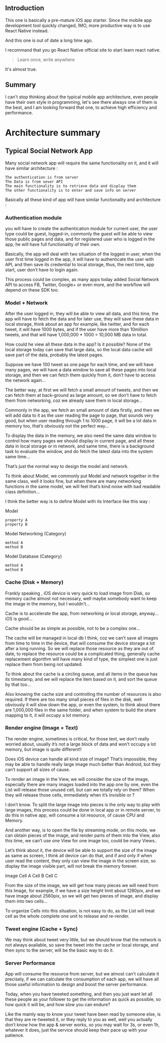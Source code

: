 ## Introduction

This one is basically a pre-mature iOS app starter. Since the mobile app development tool quickly changed, IMO, more productive way is to use React Native instead.

And this one is out of date a long time ago.

I recommand that you go React Native official site to start learn react native.

> Learn once, write anywhere

It's almost true.

## Summary

I can't stop thinking about the typical mobile app architecture, even people have their own style in programming, let's see there always one of them is the best, and I am looking forward that one, to achieve high efficiency and performance.

Architecture summary
====================

<h2>Typical Social Network App</h2>

Many social network app will require the same functionality on it, and it will have similar architecture :

	The authentication is from server
	The Data is from sever API
	The main functionality is to retrieve data and display them
	The other functionality is to enter and save info on server

Basically all these kind of app will have similar functionality and architecture :

<h3>Authentication module</h3> 

you will have to create the authentication module for current user, the user type could be guest, logged-in, commonly the guest will be able to view those public pages and data, and for registered user who is logged in the app, he will have full functionality of their own.

Basically, the app will deal with two situation of the logged in user, when the user first time logged in the app, it will have to authenticate the user with API, and then save its credential to local storage, thus, the next time, app start, user don’t have to login again.

This process could be complex, as many apps today added Social Network API to access FB, Twitter, Google+ or even more, and the workflow will depend on these SDK too.

<h3>Model + Network</h3>
	
After the user logged in, they will be able to view all data, and this time, the app will have to fetch the data and for later use, they will save these data in local storage, think about an app for example, like twitter, and for each tweet, it will have 1000 bytes, and if the user have more than 10million tweets, and that will have 1,000,000 * 1000 = 10,000 MB data in total.

How could he view all these data in the app? Is it possible? None of the local storage today can save that large data, so the local data cache will save part of the data, probably the latest pages.

Suppose we have 100 tweet as one page for each time, and we will have many pages, we will have a data window to save all these pages into local storage, and then we can fetch them quickly from it, don’t have to access the network again…

The better way, at first we will fetch a small amount of tweets, and then we can fetch them at back-ground as large amount, so we don’t have to fetch them from networking, coz we already save them in local storage…

Commonly in the app, we fetch an small amount of data firstly, and then we will add data to it as the user reading the page to page, that sounds very good, but when user reading through 1 to 1000 page, it will be a lot data in memory too, that’s obviously not the perfect way…

To display the data in the memory, we also need the same data window to control how many pages we should display in current page, and all these data in local storage or in network, and same time, there is a background task to evaluate the window, and do fetch the latest data into the system same time…

That’s just the normal way to design the model and network.

To think about Model, we commonly put Model and network together in the same class, well it looks fine, but when there are many networking functions in the same model, we will feel that’s kind noise with bad readable class definition…

I think the better way is to define Model with its Interface like this way : 


Model

	property A
	property B
	
Model Networking (Category)

	method A
	method B

Model Database (Category)

	method A
	method B

<h3>Cache (Disk + Memory)</h3>

Frankly speaking , iOS device is very quick to load image from Disk, so memory cache almost not necessary, well maybe somebody want to keep the image in the memory, but I wouldn’t…

Cache is to accelerate the app, from networking or local storage, anyway…iOS is good…

Cache should be as simple as possible, not to be a complex one…

The cache will be managed in local db I think, coz we can’t save all images from time to time in the device, that will consume the device storage a lot after a long running. So we will replace those resource as they are out of date, to replace the resource could be a complicated thing, generally cache replacement algorithm will have many kind of type, the simplest one is just replace them from being not updated. 

To think about the cache is a circling queue, and all items in the queue has its timestamp, and we will replace the item based on it, and sort the queue by that too…

Also knowing the cache size and controlling the number of resources is also required. If there are too many small pieces of files in the disk, well obviously it will slow down the app, or even the system, to think about there are 1,000,000 files in the same folder, and when system to build the share mapping to it, it will occupy a lot memory.


<h3>Render engine (Image + Text)</h3>

The render engine, sometimes is critical, for those text, we don’t really worried about, usually it’s not a large block of data and won’t occupy a lot memory, but image is quite different!!

Does iOS device can handle all kind size of image? That’s impossible, they may be able to handle really large image much better than Android, but they can’t support all sizes of cause.

To render an image in the View, we will consider the size of the image, especially there are many images loaded into the app one by one, even the List will release those unused cell, but can we totally rely on them? When they will release those cells, immediately when it’s invisible or ?

I don’t know. To split the large image into pieces is the only way to play with large images, this process could be done in local app or in remote server, to do this in native app, will consume a lot resource, of cause CPU and Memory.

And another way, is to open the file by streaming mode, on this mode, we can obtain pieces of the image, and render parts of them into the View, also this time, we can’t use one View for one image too, could be many Views..

Let’s think about it, the device will be able to support the size of the image as same as screen, I think all device can do that, and if and only if when user read the content, they only can view the image in the screen size, so display the image visible part, will not break the memory forever.

Image
	Cell A
	Cell B
	Cell C

From the size of the image, we will get how many pieces we will need from this Image, for example, if we have a size height limit about 1280pix, and we have image about 2560pix, so we will get two pieces of image, and display them into two cells…

To organize Cells into this situation, is not easy to do, as the List will treat cell as the whole complete one unit to release and re-render.


<h3>Tweet engine (Cache + Sync)</h3>	

We may think about tweet very little, but we should know that the network is not always available, so save the tweet into the cache or local storage, and then sync to the server, will be the basic way to do it.

<h3>Server Performance</h3>

App will consume the resource from server, but we almost can’t calculate it precisely, if we can calculate the consumption of each app, we will have all those useful information to design and boost the server performance.

Today, when you have tweeted something, and then you just want let all these people as your follower to get the information as quick as possible, so how quick it will be, and how slow you can endure?

Like the mainly way to know your tweet have been read by someone else, is that they are re-tweeted it, or they reply to you as well, well you actually don’t know how the app & server works, so you may wait for 3s, or even 1h, whatever it does, just the service should keep their pace up with your patience. 

